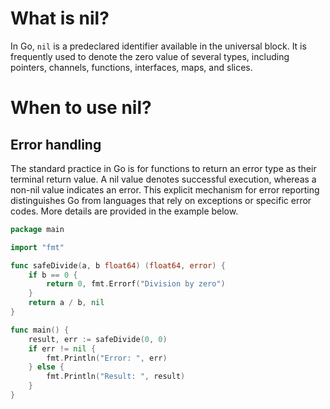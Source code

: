 # What is nil?

In Go, `nil` is a predeclared identifier available in the universal block. It is frequently used to denote the zero value of several types, including pointers, channels, functions, interfaces, maps, and slices.

# When to use nil?

## Error handling
The standard practice in Go is for functions to return an error type as their terminal return value. A nil value denotes successful execution, whereas a non-nil value indicates an error. This explicit mechanism for error reporting distinguishes Go from languages that rely on exceptions or specific error codes. More details are provided in the example below.

```go
package main

import "fmt"

func safeDivide(a, b float64) (float64, error) {
	if b == 0 {
		return 0, fmt.Errorf("Division by zero")
	}
	return a / b, nil
}

func main() {
	result, err := safeDivide(0, 0)
	if err != nil {
		fmt.Println("Error: ", err)
	} else {
		fmt.Println("Result: ", result)
	}
}
```
